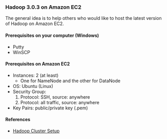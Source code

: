 ### Hadoop 3.0.3 on Amazon EC2
The general idea is to help others who would like to host the latest version of Hadoop on Amazon EC2.
#### Prerequisites on your computer (Windows)
- Putty
- WinSCP

#### Prerequisites on Amazon EC2
- Instances: 2 (at least)
    - One for NameNode and the other for DataNode
- OS: Ubuntu (Linux)
- Security Group:
    1. Protocol: SSH, source: anywhere
    2. Protocol: all traffic, source: anywhere
- Key Pairs: public/private key (.pem)

#### References
- [Hadoop Cluster Setup](http://hadoop.apache.org/docs/r3.0.3/hadoop-project-dist/hadoop-common/ClusterSetup.html#Hadoop_Startup)
